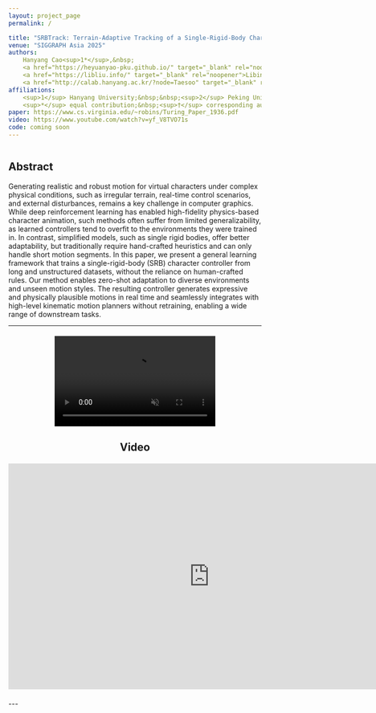 ```yaml
---
layout: project_page
permalink: /

title: "SRBTrack: Terrain-Adaptive Tracking of a Single-Rigid-Body Character Using Momentum-Mapped Space-Time Optimization"
venue: "SIGGRAPH Asia 2025"
authors:
    Hanyang Cao<sup>1*</sup>,&nbsp;
    <a href="https://heyuanyao-pku.github.io/" target="_blank" rel="noopener">Heyuan Yao</a><sup>2*</sup>,&nbsp;
    <a href="https://libliu.info/" target="_blank" rel="noopener">Libin Liu</a><sup>2</sup>,&nbsp;
    <a href="http://calab.hanyang.ac.kr/?node=Taesoo" target="_blank" rel="noopener">Taesoo Kwon</a><sup>1†</sup>
affiliations:
    <sup>1</sup> Hanyang University;&nbsp;&nbsp;<sup>2</sup> Peking University<br/>
    <sup>*</sup> equal contribution;&nbsp;<sup>†</sup> corresponding author
paper: https://www.cs.virginia.edu/~robins/Turing_Paper_1936.pdf
video: https://www.youtube.com/watch?v=yf_V8TVO71s
code: coming soon
---
```


<!-- Using HTML to center the abstract -->
<div class="columns is-centered has-text-centered">
    <div class="column is-four-fifths">
        <h2>Abstract</h2>
        <div class="content has-text-justified">
Generating realistic and robust motion for virtual characters under complex physical conditions, such as irregular terrain, real-time control scenarios, and external disturbances, remains a key challenge in computer graphics. While deep reinforcement learning has enabled high-fidelity physics-based character animation, such methods often suffer from limited generalizability, as learned controllers tend to overfit to the environments they were trained in. In contrast, simplified models, such as single rigid bodies, offer better adaptability, but traditionally require hand-crafted heuristics and can only handle short motion segments. In this paper, we present a general learning framework that trains a single-rigid-body (SRB) character controller from long and unstructured datasets, without the reliance on human-crafted rules. Our method enables zero-shot adaptation to diverse environments and unseen motion styles. The resulting controller generates expressive and physically plausible motions in real time and seamlessly integrates with high-level kinematic motion planners without retraining, enabling a wide range of downstream tasks.
        </div>
    </div>
</div>

---
<div style="text-align:center; margin: 20px 0;">
  <video width="320" height="180" controls autoplay muted loop>
    <source src="https://hanyang9.github.io/SRBTrack/static/Video/SRB_hill.mp4" type="video/mp4">
    Your browser does not support the video tag.
  </video>
</div>

<h2 style="text-align: center;">Video</h2>
<div style="text-align:center; margin: 20px 0;">
  <iframe width="800" height="450" 
          src="https://www.youtube.com/embed/yf_V8TVO71s" 
          title="YouTube video player" 
          frameborder="0" 
          allow="accelerometer; autoplay; clipboard-write; encrypted-media; gyroscope; picture-in-picture; web-share" 
          allowfullscreen>
  </iframe>
</div>
---
